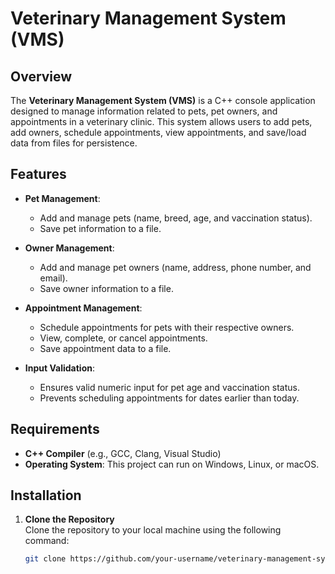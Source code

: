 # Veterinary Management System (VMS)

## Overview

The **Veterinary Management System (VMS)** is a C++ console application designed to manage information related to pets, pet owners, and appointments in a veterinary clinic. This system allows users to add pets, add owners, schedule appointments, view appointments, and save/load data from files for persistence.

## Features

- **Pet Management**:  
  - Add and manage pets (name, breed, age, and vaccination status).
  - Save pet information to a file.
  
- **Owner Management**:  
  - Add and manage pet owners (name, address, phone number, and email).
  - Save owner information to a file.

- **Appointment Management**:  
  - Schedule appointments for pets with their respective owners.
  - View, complete, or cancel appointments.
  - Save appointment data to a file.

- **Input Validation**:  
  - Ensures valid numeric input for pet age and vaccination status.
  - Prevents scheduling appointments for dates earlier than today.

## Requirements

- **C++ Compiler** (e.g., GCC, Clang, Visual Studio)
- **Operating System**: This project can run on Windows, Linux, or macOS.

## Installation

1. **Clone the Repository**  
   Clone the repository to your local machine using the following command:
   ```bash
   git clone https://github.com/your-username/veterinary-management-system.git
